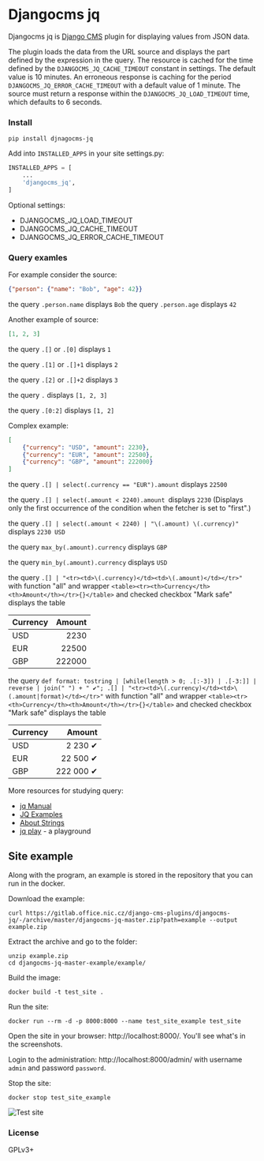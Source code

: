 # Djangocms jq

Djangocms jq is [Django CMS](https://www.django-cms.org/) plugin for displaying values from JSON data.

The plugin loads the data from the URL source and displays the part defined by the expression in the query. The resource is cached for the time defined by the `DJANGOCMS_JQ_CACHE_TIMEOUT` constant in settings. The default value is 10 minutes. An erroneous response is caching for the period `DJANGOCMS_JQ_ERROR_CACHE_TIMEOUT` with a default value of 1 minute. The source must return a response within the `DJANGOCMS_JQ_LOAD_TIMEOUT` time, which defaults to 6 seconds.

### Install

```
pip install djnagocms-jq
```

Add into `INSTALLED_APPS` in your site settings.py:

```python
INSTALLED_APPS = [
    ...
    'djangocms_jq',
]
```

Optional settings:
 - DJANGOCMS_JQ_LOAD_TIMEOUT
 - DJANGOCMS_JQ_CACHE_TIMEOUT
 - DJANGOCMS_JQ_ERROR_CACHE_TIMEOUT

### Query examles

For example consider the source:
```json
{"person": {"name": "Bob", "age": 42}}
```

the query `.person.name` displays `Bob`
the query `.person.age` displays `42`

Another example of source:

```json
[1, 2, 3]
```
the query `.[]` or `.[0]` displays `1`

the query `.[1]` or `.[]+1` displays `2`

the query `.[2]` or `.[]+2` displays `3`

the query `.` displays `[1, 2, 3]`

the query `.[0:2]` displays `[1, 2]`

Complex example:
```json
[
    {"currency": "USD", "amount": 2230},
    {"currency": "EUR", "amount": 22500},
    {"currency": "GBP", "amount": 222000}
]
```
the query `.[] | select(.currency == "EUR").amount` displays `22500`

the query `.[] | select(.amount < 2240).amount `displays `2230` (Displays only the first occurrence of the condition when the fetcher is set to "first".)

the query `.[] | select(.amount < 2240) | "\(.amount) \(.currency)"` displays `2230 USD`

the query `max_by(.amount).currency` displays `GBP`

the query `min_by(.amount).currency` displays `USD`

the query `.[] | "<tr><td>\(.currency)</td><td>\(.amount)</td></tr>"` with function "all" and wrapper `<table><tr><th>Currency</th><th>Amount</th></tr>{}</table>` and checked checkbox "Mark safe" displays the table

| Currency | Amount |
| -------- | -----: |
| USD      | 2230   |
| EUR      | 22500  |
| GBP      | 222000 |

the query `def format: tostring | [while(length > 0; .[:-3]) | .[-3:]] | reverse | join(" ") + " ✔"; .[] | "<tr><td>\(.currency)</td><td>\(.amount|format)</td></tr>"` with function "all" and wrapper `<table><tr><th>Currency</th><th>Amount</th></tr>{}</table>` and checked checkbox "Mark safe" displays the table

| Currency | Amount      |
| -------- | ----------: |
| USD      | 2 230 ✔   |
| EUR      | 22 500 ✔  |
| GBP      | 222 000 ✔ |

More resources for studying query:

 - [jq Manual](https://jqlang.github.io/jq/manual/)
 - [JQ Examples](https://www.devtoolsdaily.com/jq/examples/)
 - [About Strings](https://exercism.org/tracks/jq/concepts/strings/)
 - [jq play](https://jqplay.org/) - a playground


## Site example

Along with the program, an example is stored in the repository that you can run in the docker.

Download the example:

```
curl https://gitlab.office.nic.cz/django-cms-plugins/djangocms-jq/-/archive/master/djangocms-jq-master.zip?path=example --output example.zip
```

Extract the archive and go to the folder:

```
unzip example.zip
cd djangocms-jq-master-example/example/
```

Build the image:

```
docker build -t test_site .
```

Run the site:

```
docker run --rm -d -p 8000:8000 --name test_site_example test_site
```

Open the site in your browser: http://localhost:8000/. You'll see what's in the screenshots.

Login to the administration: http://localhost:8000/admin/ with username `admin` and password `password`.

Stop the site:

```
docker stop test_site_example
```

![Test site](https://gitlab.office.nic.cz/django-cms-plugins/djangocms-jq/-/raw/master/screenshots/test-site.png "Test site")


### License

GPLv3+
